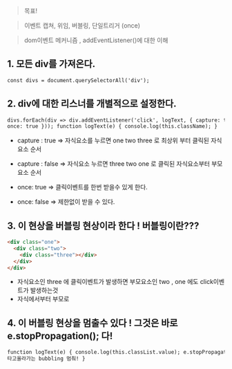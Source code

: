 > 목표!

> 이벤트 캡쳐, 위임, 버블링, 단일트리거 (once)

> dom이벤트 메커니즘 , addEventListener()에 대한 이해

## 1. 모든 div를 가져온다.

```html
const divs = document.querySelectorAll('div');
```

## 2. div에 대한 리스너를 개별적으로 설정한다.

```html
divs.forEach(div => div.addEventListener('click', logText, { capture: true,
once: true })); function logText(e) { console.log(this.className); }
```

- capture : true ⇒ 자식요소를 누르면 one two three 로 최상위 부터 클릭된 자식 요소 순서
- capture : false ⇒ 자식요소 누르면 three two one 로 클릭된 자식요소부터 부모요소 순서

- once: true ⇒ 클릭이벤트를 한번 받을수 있게 한다.
- once: false ⇒ 제한없이 받을 수 있다.

## 3. 이 현상을 버블링 현상이라 한다 ! 버블링이란???

```html
<div class="one">
  <div class="two">
    <div class="three"></div>
  </div>
</div>
```

- 자식요소인 three 에 클릭이벤트가 발생하면 부모요소인 two , one 에도 click이벤트가 발생하는것
- 자식에서부터 부모로

## 4. 이 버블링 현상을 멈출수 있다 ! 그것은 바로 e.stopPropagation(); 다!

```html
function logText(e) { console.log(this.classList.value); e.stopPropagation(); //
타고올라가는 bubbling 멈춰! }
```
